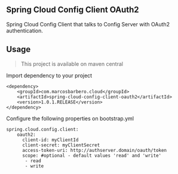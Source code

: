 Spring Cloud Config Client OAuth2
---
Spring Cloud Config Client that talks to Config Server with OAuth2 authentication.

Usage
---
>This project is available on maven central

Import dependency to your project

```
<dependency>
    <groupId>com.marcosbarbero.cloud</groupId>
    <artifactId>spring-cloud-config-client-oauth2</artifactId>
    <version>1.0.1.RELEASE</version>
</dependency>
```

Configure the following properties on bootstrap.yml

```
spring.cloud.config.client:  
    oauth2:
      client-id: myClientId
      client-secret: myClientSecret
      access-token-uri: http://authserver.domain/oauth/token
      scope: #optional - default values 'read' and 'write'
       - read
       - write
```
